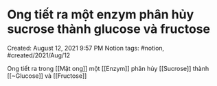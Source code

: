 # Ong tiết ra một enzym phân hủy sucrose thành glucose và fructose

Created: August 12, 2021 9:57 PM
Notion tags: #notion, #created/2021/Aug/12

Ong tiết ra trong [[Mật ong]] một [[Enzym]] phân hủy [[Sucrose]] thành [[~Glucose]] và [[Fructose]]